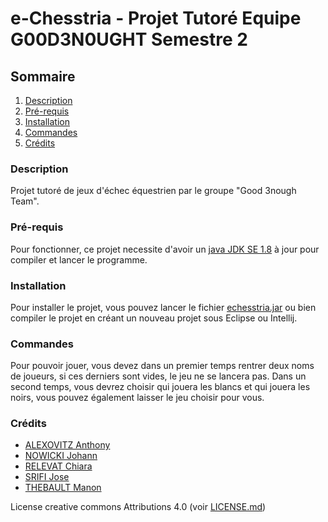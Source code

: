 # e-Chesstria - Projet Tutoré Equipe G00D3N0UGHT Semestre 2

## Sommaire

1. [Description](#Description)
2. [Pré-requis](#Pré-requis)
3. [Installation](#Installation)
4. [Commandes](#Commandes)
5. [Crédits](#Crédits)

### Description

Projet tutoré de jeux d'échec équestrien par le groupe "Good 3nough Team".

### Pré-requis

Pour fonctionner, ce projet necessite d'avoir un [java JDK SE 1.8](https://www.oracle.com/technetwork/java/javase/downloads/jdk8-downloads-2133151.html) à jour pour compiler et lancer le programme.

### Installation

Pour installer le projet, vous pouvez lancer le fichier [echesstria.jar](#) ou bien compiler le projet en créant un nouveau projet sous Eclipse ou Intellij.

### Commandes

Pour pouvoir jouer, vous devez dans un premier temps rentrer deux noms de joueurs, si ces derniers sont vides, le jeu ne se lancera pas. Dans un second temps, vous devrez choisir qui jouera les blancs et qui jouera les noirs, vous pouvez également laisser le jeu choisir pour vous.

### Crédits

- [ALEXOVITZ Anthony](https://git-iutinfo.unice.fr/aa700867)
- [NOWICKI Johann](https://git-iutinfo.unice.fr/nj715143)
- [RELEVAT Chiara](https://git-iutinfo.unice.fr/rc804998)
- [SRIFI Jose](https://git-iutinfo.unice.fr/sj801446)
- [THEBAULT Manon](https://git-iutinfo.unice.fr/tm802036)

License creative commons Attributions 4.0 (voir [LICENSE.md]())